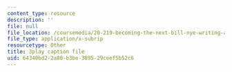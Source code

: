 ```yaml
---
content_type: resource
description: ''
file: null
file_location: /coursemedia/20-219-becoming-the-next-bill-nye-writing-and-hosting-the-educational-show-january-iap-2015/64340bd22a80b3be389529ceef5b52c6_AHJDrCiXNRA.srt
file_type: application/x-subrip
resourcetype: Other
title: 3play caption file
uid: 64340bd2-2a80-b3be-3895-29ceef5b52c6
---
```

